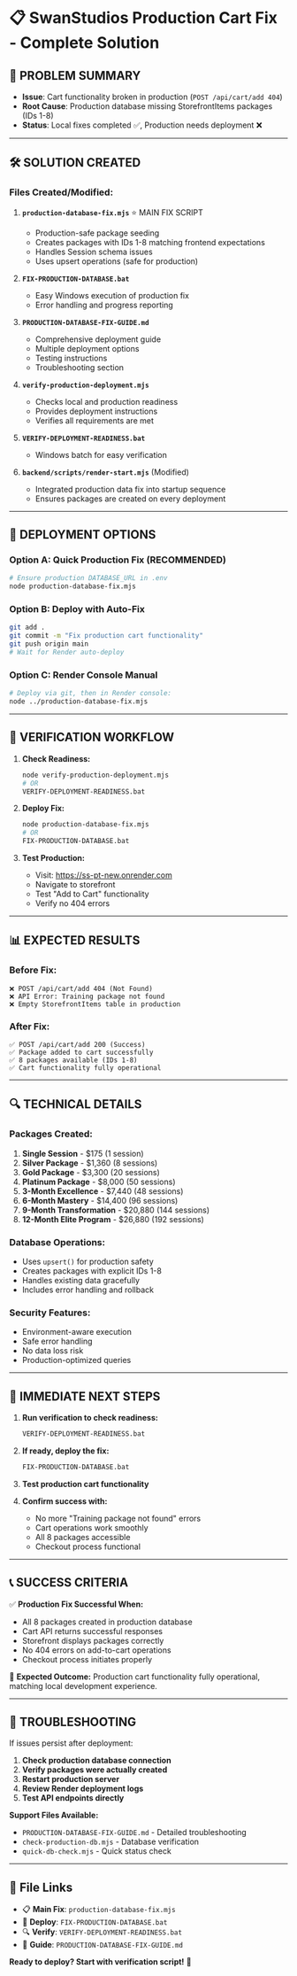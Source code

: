 # 📋 SwanStudios Production Cart Fix - Complete Solution

## 🎯 **PROBLEM SUMMARY**
- **Issue**: Cart functionality broken in production (`POST /api/cart/add 404`)
- **Root Cause**: Production database missing StorefrontItems packages (IDs 1-8)
- **Status**: Local fixes completed ✅, Production needs deployment ❌

---

## 🛠️ **SOLUTION CREATED**

### **Files Created/Modified:**

1. **`production-database-fix.mjs`** ⭐ MAIN FIX SCRIPT
   - Production-safe package seeding
   - Creates packages with IDs 1-8 matching frontend expectations
   - Handles Session schema issues
   - Uses upsert operations (safe for production)

2. **`FIX-PRODUCTION-DATABASE.bat`**
   - Easy Windows execution of production fix
   - Error handling and progress reporting

3. **`PRODUCTION-DATABASE-FIX-GUIDE.md`**
   - Comprehensive deployment guide
   - Multiple deployment options
   - Testing instructions
   - Troubleshooting section

4. **`verify-production-deployment.mjs`**
   - Checks local and production readiness
   - Provides deployment instructions
   - Verifies all requirements are met

5. **`VERIFY-DEPLOYMENT-READINESS.bat`**
   - Windows batch for easy verification

6. **`backend/scripts/render-start.mjs`** (Modified)
   - Integrated production data fix into startup sequence
   - Ensures packages are created on every deployment

---

## 🚀 **DEPLOYMENT OPTIONS**

### **Option A: Quick Production Fix (RECOMMENDED)**
```bash
# Ensure production DATABASE_URL in .env
node production-database-fix.mjs
```

### **Option B: Deploy with Auto-Fix**
```bash
git add .
git commit -m "Fix production cart functionality"
git push origin main
# Wait for Render auto-deploy
```

### **Option C: Render Console Manual**
```bash
# Deploy via git, then in Render console:
node ../production-database-fix.mjs
```

---

## 🧪 **VERIFICATION WORKFLOW**

1. **Check Readiness:**
   ```bash
   node verify-production-deployment.mjs
   # OR
   VERIFY-DEPLOYMENT-READINESS.bat
   ```

2. **Deploy Fix:**
   ```bash
   node production-database-fix.mjs
   # OR
   FIX-PRODUCTION-DATABASE.bat
   ```

3. **Test Production:**
   - Visit: https://ss-pt-new.onrender.com
   - Navigate to storefront
   - Test "Add to Cart" functionality
   - Verify no 404 errors

---

## 📊 **EXPECTED RESULTS**

### **Before Fix:**
```
❌ POST /api/cart/add 404 (Not Found)
❌ API Error: Training package not found
❌ Empty StorefrontItems table in production
```

### **After Fix:**
```
✅ POST /api/cart/add 200 (Success)
✅ Package added to cart successfully
✅ 8 packages available (IDs 1-8)
✅ Cart functionality fully operational
```

---

## 🔍 **TECHNICAL DETAILS**

### **Packages Created:**
1. **Single Session** - $175 (1 session)
2. **Silver Package** - $1,360 (8 sessions)
3. **Gold Package** - $3,300 (20 sessions)
4. **Platinum Package** - $8,000 (50 sessions)
5. **3-Month Excellence** - $7,440 (48 sessions)
6. **6-Month Mastery** - $14,400 (96 sessions)
7. **9-Month Transformation** - $20,880 (144 sessions)
8. **12-Month Elite Program** - $26,880 (192 sessions)

### **Database Operations:**
- Uses `upsert()` for production safety
- Creates packages with explicit IDs 1-8
- Handles existing data gracefully
- Includes error handling and rollback

### **Security Features:**
- Environment-aware execution
- Safe error handling
- No data loss risk
- Production-optimized queries

---

## 🎯 **IMMEDIATE NEXT STEPS**

1. **Run verification to check readiness:**
   ```bash
   VERIFY-DEPLOYMENT-READINESS.bat
   ```

2. **If ready, deploy the fix:**
   ```bash
   FIX-PRODUCTION-DATABASE.bat
   ```

3. **Test production cart functionality**

4. **Confirm success with:**
   - No more "Training package not found" errors
   - Cart operations work smoothly
   - All 8 packages accessible
   - Checkout process functional

---

## 📞 **SUCCESS CRITERIA**

✅ **Production Fix Successful When:**
- All 8 packages created in production database
- Cart API returns successful responses
- Storefront displays packages correctly
- No 404 errors on add-to-cart operations
- Checkout process initiates properly

🎉 **Expected Outcome:**
Production cart functionality fully operational, matching local development experience.

---

## 🚨 **TROUBLESHOOTING**

If issues persist after deployment:

1. **Check production database connection**
2. **Verify packages were actually created**
3. **Restart production server**
4. **Review Render deployment logs**
5. **Test API endpoints directly**

**Support Files Available:**
- `PRODUCTION-DATABASE-FIX-GUIDE.md` - Detailed troubleshooting
- `check-production-db.mjs` - Database verification
- `quick-db-check.mjs` - Quick status check

---

## 🔗 **File Links**
- 📋 **Main Fix**: `production-database-fix.mjs`
- 🚀 **Deploy**: `FIX-PRODUCTION-DATABASE.bat`
- 🔍 **Verify**: `VERIFY-DEPLOYMENT-READINESS.bat`
- 📖 **Guide**: `PRODUCTION-DATABASE-FIX-GUIDE.md`

**Ready to deploy? Start with verification script!** 🚀
